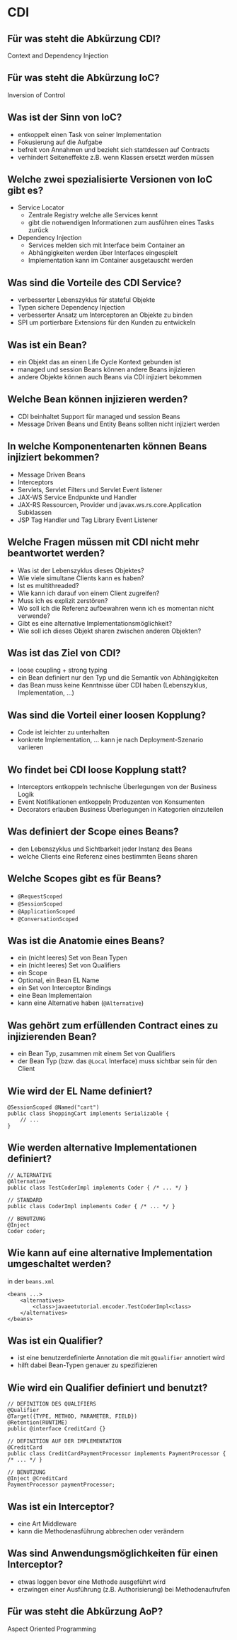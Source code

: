 # CDI

## Für was steht die Abkürzung CDI?
Context and Dependency Injection

## Für was steht die Abkürzung IoC?
Inversion of Control

## Was ist der Sinn von IoC?
* entkoppelt einen Task von seiner Implementation
* Fokusierung auf die Aufgabe
* befreit von Annahmen und bezieht sich stattdessen auf Contracts
* verhindert Seiteneffekte z.B. wenn Klassen ersetzt werden müssen

## Welche zwei spezialisierte Versionen von IoC gibt es?
* Service Locator
    * Zentrale Registry welche alle Services kennt
    * gibt die notwendigen Informationen zum ausführen eines Tasks zurück
* Dependency Injection
    * Services melden sich mit Interface beim Container an
    * Abhängigkeiten werden über Interfaces eingespielt
    * Implementation kann im Container ausgetauscht werden

## Was sind die Vorteile des CDI Service?
* verbesserter Lebenszyklus für stateful Objekte
* Typen sichere Dependency Injection
* verbesserter Ansatz um Interceptoren an Objekte zu binden
* SPI um portierbare Extensions für den Kunden zu entwickeln

## Was ist ein Bean?
* ein Objekt das an einen Life Cycle Kontext gebunden ist
* managed und session Beans können andere Beans injizieren
* andere Objekte können auch Beans via CDI injiziert bekommen

## Welche Bean können injizieren werden?
* CDI beinhaltet Support für managed und session Beans
* Message Driven Beans und Entity Beans sollten nicht injiziert werden

## In welche Komponentenarten können Beans injiziert bekommen?
* Message Driven Beans
* Interceptors
* Servlets, Servlet Filters und Servlet Event listener
* JAX-WS Service Endpunkte und Handler
* JAX-RS Ressourcen, Provider und javax.ws.rs.core.Application Subklassen
* JSP Tag Handler und Tag Library Event Listener

## Welche Fragen müssen mit CDI nicht mehr beantwortet werden?
* Was ist der Lebenszyklus dieses Objektes?
* Wie viele simultane Clients kann es haben?
* Ist es multithreaded?
* Wie kann ich darauf von einem Client zugreifen?
* Muss ich es explizit zerstören?
* Wo soll ich die Referenz aufbewahren wenn ich es momentan nicht verwende?
* Gibt es eine alternative Implementationsmöglichkeit?
* Wie soll ich dieses Objekt sharen zwischen anderen Objekten?

## Was ist das Ziel von CDI?
* loose coupling + strong typing
* ein Bean definiert nur den Typ und die Semantik von Abhängigkeiten
* das Bean muss keine Kenntnisse über CDI haben (Lebenszyklus, Implementation, ...)

## Was sind die Vorteil einer loosen Kopplung?
* Code ist leichter zu unterhalten
* konkrete Implementation, ... kann je nach Deployment-Szenario variieren

## Wo findet bei CDI loose Kopplung statt?
* Interceptors entkoppeln technische Überlegungen von der Business Logik
* Event Notifikationen entkoppeln Produzenten von Konsumenten
* Decorators erlauben Business Überlegungen in Kategorien einzuteilen

## Was definiert der Scope eines Beans?
* den Lebenszyklus und Sichtbarkeit jeder Instanz des Beans
* welche Clients eine Referenz eines bestimmten Beans sharen

## Welche Scopes gibt es für Beans?
* `@RequestScoped`
* `@SessionScoped`
* `@ApplicationScoped`
* `@ConversationScoped`

## Was ist die Anatomie eines Beans?
* ein (nicht leeres) Set von Bean Typen
* ein (nicht leeres) Set von Qualifiers
* ein Scope
* Optional, ein Bean EL Name
* ein Set von Interceptor Bindings
* eine Bean Implementaion
* kann eine Alternative haben (`@Alternative`)

## Was gehört zum erfüllenden Contract eines zu injizierenden Bean?
* ein Bean Typ, zusammen mit einem Set von Qualifiers
* der Bean Typ (bzw. das `@Local` Interface) muss sichtbar sein für den Client

## Wie wird der EL Name definiert?
```
@SessionScoped @Named("cart")
public class ShoppingCart implements Serializable {
    // ...
}
```

## Wie werden alternative Implementationen definiert?
```
// ALTERNATIVE
@Alternative
public class TestCoderImpl implements Coder { /* ... */ }

// STANDARD
public class CoderImpl implements Coder { /* ... */ }

// BENUTZUNG
@Inject
Coder coder;
```

## Wie kann auf eine alternative Implementation umgeschaltet werden?
in der `beans.xml`

```
<beans ...>
    <alternatives>
        <class>javaeetutorial.encoder.TestCoderImpl<class>
    </alternatives>
</beans>
```

## Was ist ein Qualifier?
* ist eine benutzerdefinierte Annotation die mit `@Qualifier` annotiert wird
* hilft dabei Bean-Typen genauer zu spezifizieren

## Wie wird ein Qualifier definiert und benutzt?
```
// DEFINITION DES QUALIFIERS
@Qualifier
@Target({TYPE, METHOD, PARAMETER, FIELD})
@Retention(RUNTIME)
public @interface CreditCard {}

// DEFINITION AUF DER IMPLEMENTATION
@CreditCard
public class CreditCardPaymentProcessor implements PaymentProcessor { /* ... */ }

// BENUTZUNG
@Inject @CreditCard
PaymentProcessor paymentProcessor;
```

## Was ist ein Interceptor?
* eine Art Middleware
* kann die Methodenasführung abbrechen oder verändern

## Was sind Anwendungsmöglichkeiten für einen Interceptor?
* etwas loggen bevor eine Methode ausgeführt wird
* erzwingen einer Ausführung (z.B. Authorisierung) bei Methodenaufrufen

## Für was steht die Abkürzung AoP?
Aspect Oriented Programming

